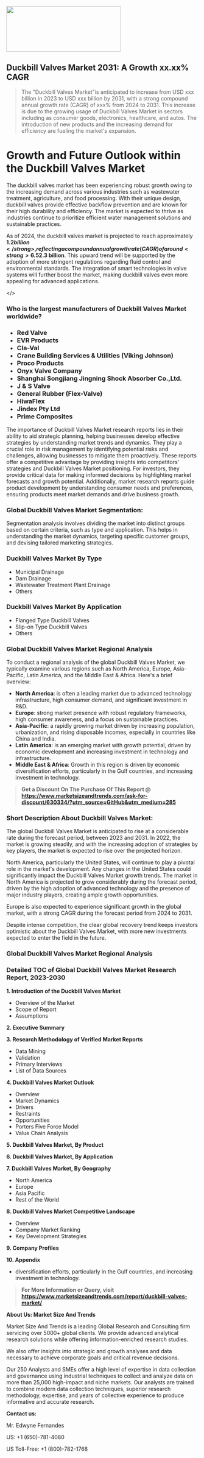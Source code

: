 <img src="https://100x100musica.es/wp-content/uploads/2024/12/Verified-Market-Reports-4-300x120.jpg" alt="" width="300" height="120" class="alignnone size-medium wp-image-100382" /><h2>Duckbill Valves Market 2031: A&nbsp;Growth&nbsp;xx.xx% CAGR</h2><blockquote id="" class="">The "Duckbill Valves Market"is anticipated to increase from USD xxx billion in 2023 to USD xxx billion by 2031, with a strong compound annual growth rate (CAGR) of xxx% from 2024 to 2031. This increase is due to the growing usage of Duckbill Valves Market in sectors including as consumer goods, electronics, healthcare, and autos. The introduction of new products and the increasing demand for efficiency are fueling the market's expansion.</blockquote><p><h1>Growth and Future Outlook within the Duckbill Valves Market</h1><p>The duckbill valves market has been experiencing robust growth owing to the increasing demand across various industries such as wastewater treatment, agriculture, and food processing. With their unique design, duckbill valves provide effective backflow prevention and are known for their high durability and efficiency. The market is expected to thrive as industries continue to prioritize efficient water management solutions and sustainable practices.</p><p>As of 2024, the duckbill valves market is projected to reach approximately <strong>$1.2 billion</strong>, reflecting a compound annual growth rate (CAGR) of around <strong>6.5% through 2032</strong>. This growth can be attributed to advancements in valve technologies and heightened interest in the development of innovative materials, which enhance performance and longevity. The trend towards automation in industrial processes is also expected to contribute to this escalation, providing further applications for duckbill valves.</p><p><strong></strong></p><p>Emerging economies are likely to play a critical role in this market's expansion as infrastructure development accelerates. Governments are investing significantly in improving water and wastewater facilities, which are critical components of urban development. As cities grow and water infrastructure ages, the demand for reliable, low-maintenance solutions like duckbill valves is set to increase. The proliferation of regulations geared towards environmental conservation is also likely to drive the adoption of these valves in various sectors.</p><p>By 2032, it is anticipated that the market will reach around <strong>$2.3 billion</strong>. This upward trend will be supported by the adoption of more stringent regulations regarding fluid control and environmental standards. The integration of smart technologies in valve systems will further boost the market, making duckbill valves even more appealing for advanced applications.</p></body></></p><h3 id="" class="">Who is the largest manufacturers of&nbsp;Duckbill Valves Market worldwide?</h3><h3 class=""><p><ul><li>Red Valve </li><li> EVR Products </li><li> Cla-Val </li><li> Crane Building Services & Utilities (Viking Johnson) </li><li> Proco Products </li><li> Onyx Valve Company </li><li> Shanghai Songjiang Jingning Shock Absorber Co.,Ltd. </li><li> J & S Valve </li><li> General Rubber (Flex-Valve) </li><li> HiwaFlex </li><li> Jindex Pty Ltd </li><li> Prime Composites</li></ul></p></h3><p id="ember58" class="ember-view reader-text-block__paragraph">The importance of&nbsp;Duckbill Valves Market research reports lies in their ability to aid strategic planning, helping businesses develop effective strategies by understanding market trends and dynamics. They play a crucial role in risk management by identifying potential risks and challenges, allowing businesses to mitigate them proactively. These reports offer a competitive advantage by providing insights into competitors' strategies and Duckbill Valves Market positioning. For investors, they provide critical data for making informed decisions by highlighting market forecasts and growth potential. Additionally, market research reports guide product development by understanding consumer needs and preferences, ensuring products meet market demands and drive business growth.</p><h3 id="" class="">Global&nbsp;Duckbill Valves Market Segmentation:</h3><p id="" class="">Segmentation analysis involves dividing the market into distinct groups based on certain criteria, such as type and application. This helps in understanding the market dynamics, targeting specific customer groups, and devising tailored marketing strategies.</p><h3 id="" class="">Duckbill Valves Market&nbsp;By Type</h3><p><p><ul><li>Municipal Drainage</li><li> Dam Drainage</li><li> Wastewater Treatment Plant Drainage</li><li> Others</p></li></ul></p></p><h3 id="" class="">Duckbill Valves Market&nbsp;By Application</h3><p class=""><p><ul><li>Flanged Type Duckbill Valves</li><li> Slip-on Type Duckbill Valves</li><li> Others</li></ul></p></p><h3 id="" class="">Global Duckbill Valves Market Regional Analysis</h3><p id="" class="">To conduct a regional analysis of the global Duckbill Valves Market, we typically examine various regions such as North America, Europe, Asia-Pacific, Latin America, and the Middle East &amp; Africa. Here's a brief overview:</p><ul><li><strong>North America</strong>: is often a leading market due to advanced technology infrastructure, high consumer demand, and significant investment in R&amp;D.</li><li><strong>Europe</strong>: strong market presence with robust regulatory frameworks, high consumer awareness, and a focus on sustainable practices.</li><li><strong>Asia-Pacific</strong>: a rapidly growing market driven by increasing population, urbanization, and rising disposable incomes, especially in countries like China and India.</li><li><strong>Latin America</strong>: is an emerging market with growth potential, driven by economic development and increasing investment in technology and infrastructure.</li><li><strong>Middle East &amp; Africa</strong>: Growth in this region is driven by economic diversification efforts, particularly in the Gulf countries, and increasing investment in technology.</li></ul><blockquote id="" class=""><strong>Get a Discount On The Purchase Of This Report @ <a href="https://www.marketsizeandtrends.com/download-sample/630334/?utm_source=GitHub&utm_medium=285" target="_blank">https://www.marketsizeandtrends.com/ask-for-discount/630334/?utm_source=GitHub&utm_medium=285</a></strong></blockquote><h3>Short Description About Duckbill Valves Market:</h3><p id="ember58" class="ember-view reader-text-block__paragraph">The global&nbsp;Duckbill Valves Market&nbsp;is anticipated to rise at a considerable rate during the forecast period, between 2023 and 2031. In 2022, the market is growing steadily, and with the increasing adoption of strategies by key players, the market is expected to rise over the projected horizon.</p><p id="ember59" class="ember-view reader-text-block__paragraph">North America, particularly the United States, will continue to play a pivotal role in the market's development. Any changes in the United States could significantly impact the&nbsp;Duckbill Valves Market&nbsp;growth trends. The market in North America is projected to grow considerably during the forecast period, driven by the high adoption of advanced technology and the presence of major industry players, creating ample growth opportunities.</p><p id="ember60" class="ember-view reader-text-block__paragraph">Europe is also expected to experience significant growth in the global market, with a strong CAGR during the forecast period from 2024 to 2031.</p><p id="ember61" class="ember-view reader-text-block__paragraph">Despite intense competition, the clear global recovery trend keeps investors optimistic about the&nbsp;Duckbill Valves Market, with more new investments expected to enter the field in the future.</p><h3 id="" class="">Global Duckbill Valves Market Regional Analysis</h3><h3 id="" class="">Detailed TOC of Global Duckbill Valves Market Research Report, 2023-2030</h3><p id="" class=""><strong>1. Introduction of the Duckbill Valves Market</strong></p><ul><li>Overview of the Market</li><li>Scope of Report</li><li>Assumptions</li></ul><p id="" class=""><strong>2. Executive Summary</strong></p><p id="" class=""><strong>3. Research Methodology of Verified Market Reports</strong></p><ul><li>Data Mining</li><li>Validation</li><li>Primary Interviews</li><li>List of Data Sources</li></ul><p id="" class=""><strong>4. Duckbill Valves Market Outlook</strong></p><ul><li>Overview</li><li>Market Dynamics</li><li>Drivers</li><li>Restraints</li><li>Opportunities</li><li>Porters Five Force Model</li><li>Value Chain Analysis</li></ul><p id="" class=""><strong>5. Duckbill Valves Market, By Product</strong></p><p id="" class=""><strong>6. Duckbill Valves Market, By Application</strong></p><p id="" class=""><strong>7. Duckbill Valves Market, By Geography</strong></p><ul><li>North America</li><li>Europe</li><li>Asia Pacific</li><li>Rest of the World</li></ul><p id="" class=""><strong>8. Duckbill Valves Market Competitive Landscape</strong></p><ul><li>Overview</li><li>Company Market Ranking</li><li>Key Development Strategies</li></ul><p id="" class=""><strong>9. Company Profiles</strong></p><p id="" class=""><strong>10. Appendix</strong></p><ul><li>diversification efforts, particularly in the Gulf countries, and increasing investment in technology.</li></ul><blockquote id="" class=""><strong>For More Information or Query, visit <strong><strong><a href="https://www.marketsizeandtrends.com/report/duckbill-valves-market/" target="_blank">https://www.marketsizeandtrends.com/report/duckbill-valves-market/</a></strong></strong></strong></blockquote><p id="" class=""><strong>About Us: Market Size And Trends</strong></p><p id="" class="">Market Size And Trends is a leading Global Research and Consulting firm servicing over 5000+ global clients. We provide advanced analytical research solutions while offering information-enriched research studies.</p><p id="" class="">We also offer insights into strategic and growth analyses and data necessary to achieve corporate goals and critical revenue decisions.</p><p id="" class="">Our 250 Analysts and SMEs offer a high level of expertise in data collection and governance using industrial techniques to collect and analyze data on more than 25,000 high-impact and niche markets. Our analysts are trained to combine modern data collection techniques, superior research methodology, expertise, and years of collective experience to produce informative and accurate research.</p><p id="" class=""><strong>Contact us:</strong></p><p id="" class="">Mr. Edwyne Fernandes</p><p id="" class="">US: +1 (650)-781-4080</p><p id="" class="">US Toll-Free: +1 (800)-782-1768</p>

